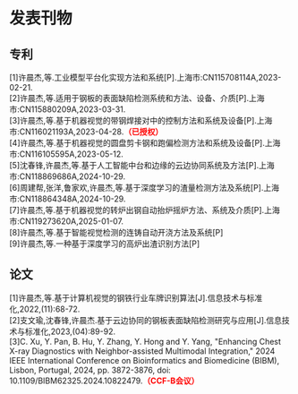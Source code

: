 # 发表刊物

## 专利
[1]许晨杰,等.工业模型平台化实现方法和系统[P].上海市:CN115708114A,2023-02-21.  
[2]许晨杰,等.适用于钢板的表面缺陷检测系统和方法、设备、介质[P].上海市:CN115880209A,2023-03-31.  
[3]许晨杰,等.基于机器视觉的带钢焊接对中的控制方法和系统及设备[P].上海市:CN116021193A,2023-04-28.<span style="color:red;"><strong>（已授权）</strong></span>  
[4]许晨杰,等.基于机器视觉的圆盘剪卡钢和跑偏检测方法和系统及设备[P].上海市:CN116105595A,2023-05-12.  
[5]沈春锋,许晨杰,等.基于人工智能中台和边缘的云边协同系统及方法[P].上海市:CN118869686A,2024-10-29.  
[6]周建帮,张洋,鲁家欢,许晨杰,等.基于深度学习的渣量检测方法及系统[P].上海市:CN118864348A,2024-10-29.  
[7]许晨杰,等.基于机器视觉的转炉出钢自动抬炉摇炉方法、系统及介质[P].上海市:CN119273620A,2025-01-07.    
[8]许晨杰,等.基于智能视觉检测的连铸自动开浇方法及系统[P]  
[9]许晨杰,等.一种基于深度学习的高炉出渣识别方法[P]

## 论文
[1]许晨杰,等.基于计算机视觉的钢铁行业车牌识别算法[J].信息技术与标准化,2022,(11):68-72.  
[2]支文瑜,沈春锋,许晨杰.基于云边协同的钢板表面缺陷检测研究与应用[J].信息技术与标准化,2023,(04):89-92.  
[3]C. Xu, Y. Pan, B. Hu, Y. Zhang, Y. Hong and Y. Yang, "Enhancing Chest X-ray Diagnostics with Neighbor-assisted Multimodal Integration," 2024 IEEE International Conference on Bioinformatics and Biomedicine (BIBM), Lisbon, Portugal, 2024, pp. 3872-3876, doi: 10.1109/BIBM62325.2024.10822479.<span style="color:red;"><strong>（CCF-B会议）</strong></span>